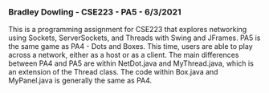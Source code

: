 ### Bradley Dowling - CSE223 - PA5 - 6/3/2021

This is a programming assignment for CSE223 that explores networking using Sockets, ServerSockets, and Threads with Swing and JFrames.
PA5 is the same game as PA4 - Dots and Boxes. This time, users are able to play across a network, either as a host or as a client.
The main differences between PA4 and PA5 are within NetDot.java and MyThread.java, which is an extension of the Thread class. The code
within Box.java and MyPanel.java is generally the same as PA4.
